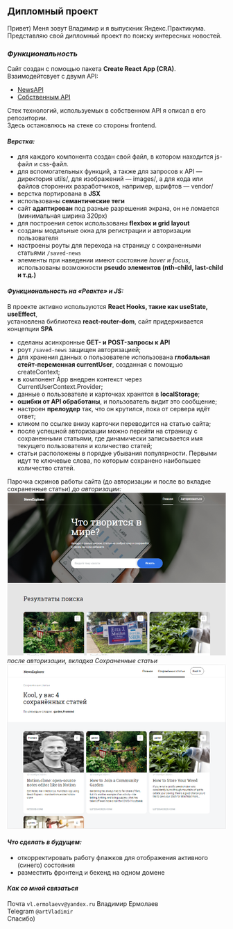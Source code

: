 ## Дипломный проект

Привет) Меня зовут Владимир и я выпускник Яндекс.Практикума.  
Представляю свой дипломный проект по поиску интересных новостей.  

### *Функциональность*

Сайт создан с помощью пакета **Create React App (CRA)**.  
Взаимодейтсвует с двумя API: 
- [NewsAPI](https://newsapi.org/)
- [Собственным API](https://illus.students.nomoreparties.space)  

Стек технологий, используемых в собственном API я описал в его репозитории.  
Здесь остановлюсь на стеке со стороны frontend.

#### *Верстка:*

- для каждого компонента создан свой файл, в котором находится js-файл и css-файл.  
- для вспомогательных функций, а также для запросов к API — директория utils/, для изображений — images/, а для кода или файлов сторонних разработчиков, например, шрифтов — vendor/  
- верстка портирована в **JSX**  
- использованы **семантические теги**  
- сайт **адаптирован** под разные разрешения экрана, он не ломается (минимальная ширина 320px)  
- для построения сеток использованы **flexbox и grid layout**
- созданы модальные окна для регистрации и авторизации пользователя  
- настроены роуты для перехода на страницу с сохраненными статьями ```/saved-news```
- элементы при наведении имеют состояние *hover и focus*, использованы возможности **pseudo элементов (nth-child, last-child и т.д.)**

#### *Функциональность на «Реакте» и JS:*

В проекте активно используются **React Hooks, такие как useState, useEffect**,  
установлена библиотека **react-router-dom**, сайт придерживается концепции **SPA**

- сделаны асинхронные **GET- и POST-запросы к API**
- роут ```/saved-news``` защищен авторизацией;  
- для хранения данных о пользователе использована **глобальная стейт-переменная currentUser**, созданная с помощью createContext;  
- в компонент App внедрен контекст через CurrentUserContext.Provider;  
- данные о пользователе и карточках хранятся в **localStorage**;  
- **ошибки от API обработаны**, и пользователь видит это сообщение;  
- настроен **прелоудер** так, что он крутился, пока от сервера идёт ответ;  
- кликом по ссылке внизу карточки переводится на статью сайта;
- после успешной авторизации можно перейти на страницу с сохраненными статьями, где динамически записывается имя текущего пользователя и количество статей; 
- статьи расположены в порядке убывания популярности. Первыми идут те ключевые слова, по которым сохранено наибольшее количество статей.

Парочка скринов работы сайта (до авторизации и после во вкладке сохраненные статьи)
*до авторизации:*
![до авторизации](https://raw.githubusercontent.com/Vladimir-art/news-explorer-frontend/main/src/images/without.png)  
*после авторизации, вкладка Сохраненные статьи*
![вкладка сохраненные статьи](https://raw.githubusercontent.com/Vladimir-art/news-explorer-frontend/main/src/images/with.png)

#### *Что сделать в будущем:*
- откорректировать работу флажков для отображения активного (синего) состояния
- разместить фронтенд и бекенд на одном домене

#### *Как со мной связаться*
Почта ```vl.ermolaevv@yandex.ru``` Владимир Ермолаев   
Telegram ```@artVladimir```  
Спасибо)
